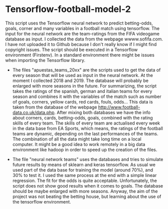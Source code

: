 # Tensorflow-football-model-2

This script uses the Tensorflow neural network to predict betting-odds, goals, corner and many variables in a football match using tensorflow. The input for the neural network are the team-ratings from the FIFA videogame database as input. I collected the data from the webpage wwww.sofifa.com. I have not uploaded it to Github because I don't really know if I might find copyright issues. The script should be executed in a Tensorflow environment (Firstenv). In a standard environment there might be issues when importing the Tensorflow library.

- The files "apuestas_teams_20xx" are the scripts used to get the data of every season that will be used as input in the 
neural network. At the moment I collected 2018 and 2019. The database will probably be enlarged with more seasons in the future. For summarizing, the script takes the ratings of the spanish, german and italian teams for every season and
combines it with the variables of the match such as number of goals, corners, yellow cards, red cards, fouls, odds... This data is taken from the database of the webpage http://www.football-data.co.uk/data.php. After mixing both databases we have the info about corners, cards, betting-odds, goals, combined with the rating skills of every team. The skills of every team are actualised every week in the data base from EA Sports, which means, the ratings of the football teams are dynamic, depending on the last performances of the teams. The combination of all the data might take long time on a local computer. It might be a good idea to work remotely in a big data environment like hadoop in order to speed up the creation of the files.

- The file "neural network teams" uses the databases and tries to simulate future results by means of sklearn and keras tensorflow. As usual we used part of the data base for training the model (around 70%), and 30% to test it. I used the same process at the end with a simple linear regression. The fit for the odds is quite acceptable. Unfortunately, the script does not show good results when it comes to goals. The database should be maybe enlarged with more seasons. Anyway, the aim of the project was not beating the betting house, but learning about the use of the tensorflow environment.
